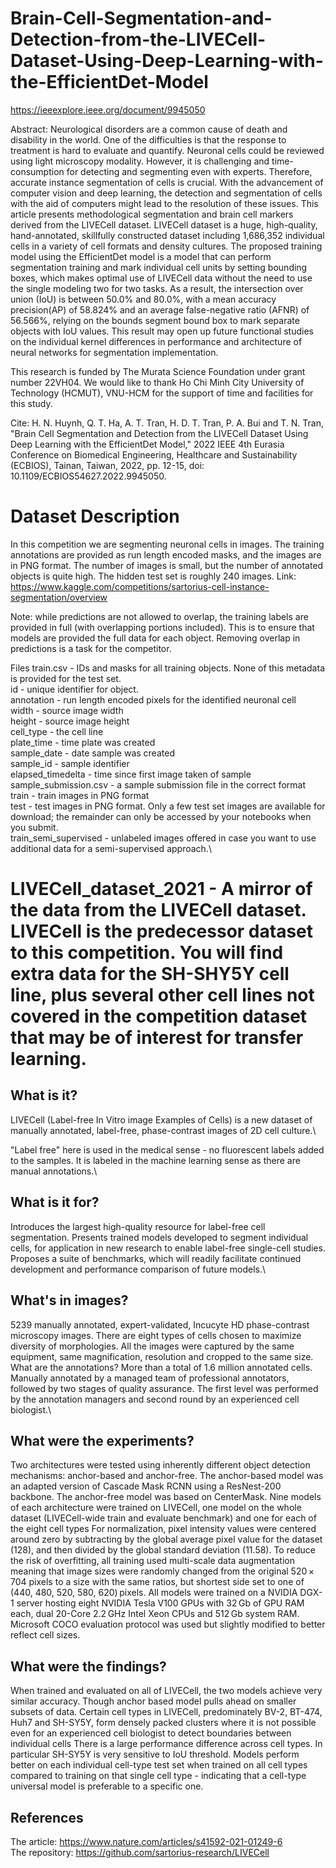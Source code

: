 # Brain-Cell-Segmentation-and-Detection-from-the-LIVECell-Dataset-Using-Deep-Learning-with-the-EfficientDet-Model
https://ieeexplore.ieee.org/document/9945050

Abstract:
Neurological disorders are a common cause of death and disability in the world. One of the difficulties is that the response to treatment is hard to evaluate and quantify. Neuronal cells could be reviewed using light microscopy modality. However, it is challenging and time-consumption for detecting and segmenting even with experts. Therefore, accurate instance segmentation of cells is crucial. With the advancement of computer vision and deep learning, the detection and segmentation of cells with the aid of computers might lead to the resolution of these issues. This article presents methodological segmentation and brain cell markers derived from the LIVECell dataset. LIVECell dataset is a huge, high-quality, hand-annotated, skillfully constructed dataset including 1,686,352 individual cells in a variety of cell formats and density cultures. The proposed training model using the EfficientDet model is a model that can perform segmentation training and mark individual cell units by setting bounding boxes, which makes optimal use of LIVECell data without the need to use the single modeling two for two tasks. As a result, the intersection over union (IoU) is between 50.0% and 80.0%, with a mean accuracy precision(AP) of 58.824% and an average false-negative ratio (AFNR) of 56.566%, relying on the bounds segment bound box to mark separate objects with IoU values. This result may open up future functional studies on the individual kernel differences in performance and architecture of neural networks for segmentation implementation.

This research is funded by The Murata Science Foundation under grant number 22VH04. We would like to thank Ho Chi Minh City University of Technology (HCMUT), VNU-HCM for the support of time and facilities for this study.

Cite: H. N. Huynh, Q. T. Ha, A. T. Tran, H. D. T. Tran, P. A. Bui and T. N. Tran, "Brain Cell Segmentation and Detection from the LIVECell Dataset Using Deep Learning with the EfficientDet Model," 2022 IEEE 4th Eurasia Conference on Biomedical Engineering, Healthcare and Sustainability (ECBIOS), Tainan, Taiwan, 2022, pp. 12-15, doi: 10.1109/ECBIOS54627.2022.9945050.

# Dataset Description
In this competition we are segmenting neuronal cells in images. The training annotations are provided as run length encoded masks, and the images are in PNG format. The number of images is small, but the number of annotated objects is quite high. The hidden test set is roughly 240 images. Link: https://www.kaggle.com/competitions/sartorius-cell-instance-segmentation/overview

Note: while predictions are not allowed to overlap, the training labels are provided in full (with overlapping portions included). This is to ensure that models are provided the full data for each object. Removing overlap in predictions is a task for the competitor.

Files
train.csv - IDs and masks for all training objects. None of this metadata is provided for the test set.\
id - unique identifier for object.\
annotation - run length encoded pixels for the identified neuronal cell\
width - source image width\
height - source image height\
cell_type - the cell line\
plate_time - time plate was created\
sample_date - date sample was created\
sample_id - sample identifier\
elapsed_timedelta - time since first image taken of sample\
sample_submission.csv - a sample submission file in the correct format\
train - train images in PNG format\
test - test images in PNG format. Only a few test set images are available for download; the remainder can only be accessed by your notebooks when you submit.\
train_semi_supervised - unlabeled images offered in case you want to use additional data for a semi-supervised approach.\

# LIVECell_dataset_2021 - A mirror of the data from the LIVECell dataset. LIVECell is the predecessor dataset to this competition. You will find extra data for the SH-SHY5Y cell line, plus several other cell lines not covered in the competition dataset that may be of interest for transfer learning.

## What is it?
LIVECell (Label-free In Vitro image Examples of Cells) is a new dataset of manually annotated, label-free, phase-contrast images of 2D cell culture.\

"Label free" here is used in the medical sense - no fluorescent labels added to the samples. It is labeled in the machine learning sense as there are manual annotations.\

## What is it for?
Introduces the largest high-quality resource for label-free cell segmentation. Presents trained models developed to segment individual cells, for application in new research to enable label-free single-cell studies. Proposes a suite of benchmarks, which will readily facilitate continued development and performance comparison of future models.\

## What's in images?
5239 manually annotated, expert-validated, Incucyte HD phase-contrast microscopy images. There are eight types of cells chosen to maximize diversity of morphologies. All the images were captured by the same equipment, same magnification, resolution and cropped to the same size.
What are the annotations? More than a total of 1.6 million annotated cells. Manually annotated by a managed team of professional annotators, followed by two stages of quality assurance. The first level was performed by the annotation managers and second round by an experienced cell biologist.\

## What were the experiments?
Two architectures were tested using inherently different object detection mechanisms: anchor-based and anchor-free. The anchor-based model was an adapted version of Cascade Mask RCNN using a ResNest-200 backbone. The anchor-free model was based on CenterMask.
Nine models of each architecture were trained on LIVECell, one model on the whole dataset (LIVECell-wide train and evaluate benchmark) and one for each of the eight cell types For normalization, pixel intensity values were centered around zero by subtracting by the global average pixel value for the dataset (128), and then divided by the global standard deviation (11.58). To reduce the risk of overfitting, all training used multi-scale data augmentation meaning that image sizes were randomly changed from the original 520 × 704 pixels to a size with the same ratios, but shortest side set to one of (440, 480, 520, 580, 620) pixels. All models were trained on a NVIDIA DGX-1 server hosting eight NVIDIA Tesla V100 GPUs with 32 Gb of GPU RAM each, dual 20-Core 2.2 GHz Intel Xeon CPUs and 512 Gb system RAM. Microsoft COCO evaluation protocol was used but slightly modified to better reflect cell sizes.

## What were the findings?
When trained and evaluated on all of LIVECell, the two models achieve very similar accuracy. Though anchor based model pulls ahead on smaller subsets of data. Certain cell types in LIVECell, predominately BV-2, BT-474, Huh7 and SH-SY5Y, form densely packed clusters where it is not possible even for an experienced cell biologist to detect boundaries between individual cells
There is a large performance difference across cell types. In particular SH-SY5Y is very sensitive to IoU threshold.
Models perform better on each individual cell-type test set when trained on all cell types compared to training on that single cell type - indicating that a cell-type universal model is preferable to a specific one.

## References
The article: https://www.nature.com/articles/s41592-021-01249-6 \
The repository: https://github.com/sartorius-research/LIVECell
